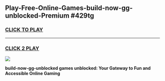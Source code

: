 
## Play-Free-Online-Games-build-now-gg-unblocked-Premium #429tg
<h3>
<a href="https://premium.freeplayer.one?title=build-now-gg-unblocked&ref=8M">CLICK TO PLAY</a></h3>
<hr>

<h3>
<a href="https://premium.freeplayer.one?title=build-now-gg-unblocked&ref=8M">CLICK 2 PLAY</a>
  
</h3>

<a href="https://premium.freeplayer.one?title=build-now-gg-unblocked&ref=8M"><img src="https://clearcache.store/games.png"></a>


**build-now-gg-unblocked games unblocked: Your Gateway to Fun and Accessible Online Gaming**
